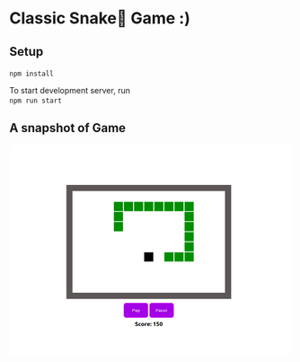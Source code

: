 # Classic Snake🐍 Game :)
## Setup 
`npm install`

To start development server, run\
`npm run start`

## A snapshot of Game
![snapshot of game](https://github.com/manishkr1101/Snake-Game/blob/master/assets/gameplay1.png)
